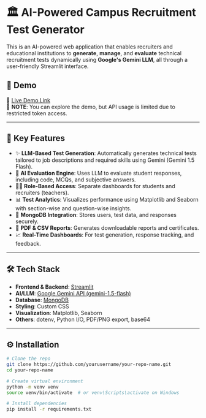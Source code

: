 # 🏛️ AI-Powered Campus Recruitment Test Generator

This is an AI-powered web application that enables recruiters and educational institutions to **generate**, **manage**, and **evaluate** technical recruitment tests dynamically using **Google's Gemini LLM**, all through a user-friendly Streamlit interface.

## 🚀 Demo

🔗 [Live Demo Link]([(https://qifeyp4vtq7.streamlit.app/)](https://qifeyp4vtq7.streamlit.app/))  
📝 **NOTE**: You can explore the demo, but API usage is limited due to restricted token access.

---

## 📌 Key Features

- ✨ **LLM-Based Test Generation**: Automatically generates technical tests tailored to job descriptions and required skills using Gemini (Gemini 1.5 Flash).
- 🧠 **AI Evaluation Engine**: Uses LLM to evaluate student responses, including code, MCQs, and subjective answers.
- 🧑‍💻 **Role-Based Access**: Separate dashboards for students and recruiters (teachers).
- 📊 **Test Analytics**: Visualizes performance using Matplotlib and Seaborn with section-wise and question-wise insights.
- 📂 **MongoDB Integration**: Stores users, test data, and responses securely.
- 📃 **PDF & CSV Reports**: Generates downloadable reports and certificates.
- 📈 **Real-Time Dashboards**: For test generation, response tracking, and feedback.

---

## 🛠️ Tech Stack

- **Frontend & Backend**: [Streamlit](https://streamlit.io/)
- **AI/LLM**: [Google Gemini API (gemini-1.5-flash)](https://makersuite.google.com/)
- **Database**: [MongoDB](https://www.mongodb.com/)
- **Styling**: Custom CSS
- **Visualization**: Matplotlib, Seaborn
- **Others**: dotenv, Python I/O, PDF/PNG export, base64

---



## ⚙️ Installation

```bash
# Clone the repo
git clone https://github.com/yourusername/your-repo-name.git
cd your-repo-name

# Create virtual environment
python -m venv venv
source venv/bin/activate  # or venv\Scripts\activate on Windows

# Install dependencies
pip install -r requirements.txt
